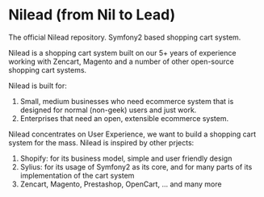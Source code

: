 Nilead (from Nil to Lead)
======

The official Nilead repository. Symfony2 based shopping cart system.

Nilead is a shopping cart system built on our 5+ years of experience working with Zencart, Magento and a number of other open-source shopping cart systems.

Nilead is built for:

1. Small, medium businesses who need ecommerce system that is designed for normal (non-geek) users and just work.
2. Enterprises that need an open, extensible ecommerce system.


Nilead concentrates on User Experience, we want to build a shopping cart system for the mass. Nilead is inspired by other prjects:
1. Shopify: for its business model, simple and user friendly design
2. Sylius: for its usage of Symfony2 as its core, and for many parts of its implementation of the cart system
3. Zencart, Magento, Prestashop, OpenCart, ... and many more


